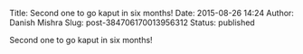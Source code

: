 Title: Second one to go kaput in six months! 
Date: 2015-08-26 14:24
Author: Danish Mishra
Slug: post-384706170013956312
Status: published

Second one to go kaput in six months!
